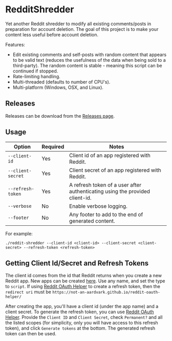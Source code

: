 # RedditShredder

Yet another Reddit shredder to modify all existing comments/posts in preparation for account deletion. The goal of this project is to make your content less useful before account deletion.

Features:
- Edit existing comments and self-posts with random content that appears to be valid text (reduces the usefulness of the data when being sold to a third-party). The random content is stable - meaning this script can be continued if stopped.
- Rate-limiting handling.
- Multi-threaded (defaults to number of CPU's).
- Multi-platform (Windows, OSX, and Linux).

## Releases

Releases can be download from the [Releases page](https://github.com/Silvenga/RedditShredder/releases/latest).

## Usage

| Option            | Required | Notes                                                                        |
|-------------------|----------|------------------------------------------------------------------------------|
| `--client-id`     | Yes      | Client id of an app registered with Reddit.                                  |
| `--client-secret` | Yes      | Client secret of an app registered with Reddit.                              |
| `--refresh-token` | Yes      | A refresh token of a user after authenticating using the provided client-id. |
| `--verbose`       | No       | Enable verbose logging.                                                      |
| `--footer`        | No       | Any footer to add to the end of generated content.                           |

For example:

```
./reddit-shredder --client-id <client-id> --client-secret <client-secret> --refresh-token <refresh-token>
```

## Getting Client Id/Secret and Refresh Tokens

The client id comes from the id that Reddit returns when you create a new Reddit app. New apps can be created [here](https://ssl.reddit.com/prefs/apps/). Use any name, and set the type to `script`. If using [Reddit OAuth Helper](https://not-an-aardvark.github.io/reddit-oauth-helper/) to create a refresh token, then the `redirect uri` must be `https://not-an-aardvark.github.io/reddit-oauth-helper/`

After creating the app, you'll have a client id (under the app name) and a client secret. To generate the refresh token, you can use [Reddit OAuth Helper](https://not-an-aardvark.github.io/reddit-oauth-helper/). Provide the `Client ID` and `Client Secret`, check `Permanent?` and all the listed scopes (for simplicity, only you will have access to this refresh token), and click `Generate tokens` at the bottom. The generated refresh token can then be used.
